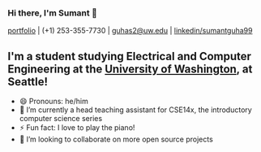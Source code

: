 ### Hi there, I'm Sumant 👋

[portfolio](https://sumantguha.github.io/portfolio/#/) | (+1) 253-355-7730 | [guhas2@uw.edu](mailto:guhas2@uw.edu) | [linkedin/sumantguha99](http://www.linkedin.com/in/sumantguha99)

## I'm a student studying Electrical and Computer Engineering at the [University of Washington](https://www.washington.edu), at Seattle!

- 😄 Pronouns: he/him
- 🔭 I’m currently a head teaching assistant for CSE14x, the introductory computer science series
- ⚡ Fun fact: I love to play the piano!
- 👯 I’m looking to collaborate on more open source projects

<!--
**sumantguha/sumantguha** is a ✨ _special_ ✨ repository because its `README.md` (this file) appears on your GitHub profile.

Here are some ideas to get you started:

- 🔭 I’m currently working on ...
- 🌱 I’m currently learning ...
- 👯 I’m looking to collaborate on ...
- 🤔 I’m looking for help with ...
- 💬 Ask me about ...
- 📫 How to reach me: ...
- 😄 Pronouns: ...
- ⚡ Fun fact: ...
-->
